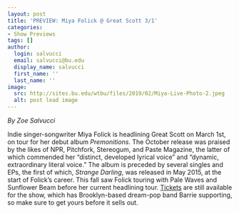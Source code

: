 ```yaml
---
layout: post
title: 'PREVIEW: Miya Folick @ Great Scott 3/1'
categories:
- Show Previews
tags: []
author:
  login: salvucci
  email: salvucci@bu.edu
  display_name: salvucci
  first_name: ''
  last_name: ''
image:
  src: http://sites.bu.edu/wtbu/files/2019/02/Miya-Live-Photo-2.jpeg
  alt: post lead image
---
```


_By Zoe Salvucci_

Indie singer-songwriter Miya Folick is headlining Great Scott on March 1st, on tour for her debut album _Premonitions_. The October release was praised by the likes of NPR, Pitchfork, Stereogum, and Paste Magazine, the latter of which commended her “distinct, developed lyrical voice” and “dynamic, extraordinary literal voice.” The album is preceded by several singles and EPs, the first of which, _Strange Darling_, was released in May 2015, at the start of Folick’s career. This fall saw Folick touring with Pale Waves and Sunflower Beam before her current headlining tour. [Tickets](https://www.axs.com/events/365310/miya-folick-tickets?skin=greatscott&src=CFC_BOSBOWERY_miyafolick_greatscott_2019_gssite) are still available for the show, which has Brooklyn-based dream-pop band Barrie supporting, so make sure to get yours before it sells out.